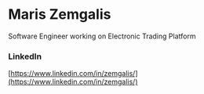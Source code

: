 # Maris Zemgalis
Software Engineer working on Electronic Trading Platform

### LinkedIn
[https://www.linkedin.com/in/zemgalis/](https://www.linkedin.com/in/zemgalis/)

